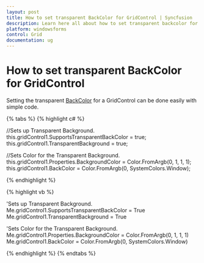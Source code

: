 ```yaml
---
layout: post
title: How to set transparent BackColor for GridControl | Syncfusion
description: Learn here all about how to set transparent backcolor for gridcontrol of Syncfusion Windows Forms Gridcontrol and more.
platform: windowsforms
control: Grid
documentation: ug
---
```


# How to set transparent BackColor for GridControl

Setting the transparent [BackColor](/windowsforms/Grid/Cell-Style-Architecture#backcolor) for a GridControl can be done easily with simple code.

{% tabs %}
{% highlight c# %}

//Sets up Transparent Background.
this.gridControl1.SupportsTransparentBackColor = true;
this.gridControl1.TransparentBackground = true;

//Sets Color for the Transparent Background.
this.gridControl1.Properties.BackgroundColor = Color.FromArgb(0, 1, 1, 1);
this.gridControl1.BackColor = Color.FromArgb(0, SystemColors.Window);

{% endhighlight  %}

{% highlight vb %}

'Sets up Transparent Background.
Me.gridControl1.SupportsTransparentBackColor = True
Me.gridControl1.TransparentBackground = True

'Sets Color for the Transparent Background.
Me.gridControl1.Properties.BackgroundColor = Color.FromArgb(0, 1, 1, 1)
Me.gridControl1.BackColor = Color.FromArgb(0, SystemColors.Window)

{% endhighlight  %}
{% endtabs %}
